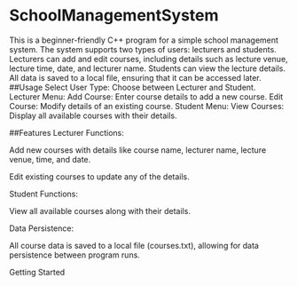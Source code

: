 # SchoolManagementSystem
 This is a beginner-friendly C++ program for a simple school management system. The system supports two types of users: lecturers and students. Lecturers can add and edit courses, including details such as lecture venue, lecture time, date, and lecturer name. Students can view the lecture details. All data is saved to a local file, ensuring that it can be accessed later.
##Usage 
 Select User Type:  Choose between Lecturer and Student.  Lecturer Menu:  Add Course: Enter course details to add a new course.  Edit Course: Modify details of an existing course.  Student Menu:  View Courses: Display all available courses with their details.

##Features
Lecturer Functions:

Add new courses with details like course name, lecturer name, lecture venue, time, and date.

Edit existing courses to update any of the details.

Student Functions:

View all available courses along with their details.

Data Persistence:

All course data is saved to a local file (courses.txt), allowing for data persistence between program runs.

Getting Started
